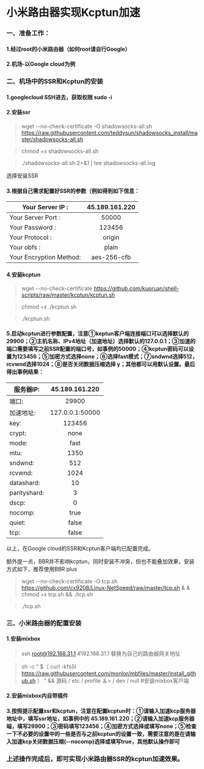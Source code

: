 # 小米路由器实现Kcptun加速
### 一、准备工作：
#### 1.经过root的小米路由器（如何root请自行Google）
#### 2.机场-以Google cloud为例
### 二、机场中的SSR和Kcptun的安装
#### 1.googlecloud  SSH进去，获取权限  sudo -i
#### 2.安装ssr 
>wget --no-check-certificate -O shadowsocks-all.sh https://raw.githubusercontent.com/teddysun/shadowsocks_install/master/shadowsocks-all.sh

>chmod +x shadowsocks-all.sh

>./shadowsocks-all.sh 2>&1 | tee shadowsocks-all.log

选择安装SSR

#### 3.根据自己需求配置好SSR的参数（例如得到如下信息：
| Your Server IP     : |   45.189.161.220 | 
| ---------- | :-----------:  | 
| Your Server Port      : |  50000 | 
| Your Password        : |  123456|
| Your Protocol        :  | origin | 
| Your obfs            : |  plain | 
| Your Encryption Method: |  aes-256-cfb | 

#### 4.安装kcptun

>wget --no-check-certificate https://github.com/kuoruan/shell-scripts/raw/master/kcptun/kcptun.sh

>chmod +x ./kcptun.sh

>./kcptun.sh

#### 5.启动kcptun进行参数配置，注意①keptun客户端连接端口可以选择默认的29900；②主机名称、IPv4地址（加速地址）选择默认的127.0.0.1；③加速的端口需要填写之前SSR配置的端口号，如事例的50000；④kcptun密码可以设置为123456；⑤加密方式选择none；⑥选择fast模式；⑦sndwnd选择512，rcvwnd选择1024；⑧是否关闭数据压缩选择 y；其他都可以用默认设置。最后得出事例结果：

| 服务器IP: |  45.189.161.220  | 
| ---------- | :-----------:  | 
| 端口: |  29900 | 
| 加速地址:  | 127.0.0.1:50000 | 
| key: |  123456 | 
| crypt: |  none | 
| mode:  | fast | 
| mtu: |  1350 | 
| sndwnd:  | 512 | 
| rcvwnd: |  1024 | 
| datashard: |  10 | 
| parityshard: |  3 | 
| dscp: |  0 | 
| nocomp: |  true | 
| quiet: |  false | 
| tcp:  | false | 

以上，在Google cloud的SSR和Kcptun客户端均已配置完成。

额外提一点，BBR并不影响kcptun，同时安装不冲突，但也不能叠加效果，安装方式如下，推荐使用BBR plus

>wget --no-check-certificate -O tcp.sh https://github.com/cx9208/Linux-NetSpeed/raw/master/tcp.sh &
& chmod +x tcp.sh && ./tcp.sh

>./tcp.sh

### 三、小米路由器的配置安装
#### 1.安装mixbox 

>ssh root@192.168.31.1 #192.168.31.1 替换为自己的路由器网关地址

>sh -c “ $（ curl -kfsSl https://raw.githubusercontent.com/monlor/mbfiles/master/install_github.sh ） ” && 源码 / etc / profile ＆> / dev / null  #安装mixbox客户端

#### 2.安装mixbox内自带插件

#### 3.按照提示配置ssr和kcptun，注意在配置kcptun时：①请输入加速kcp服务器地址中，填写ssr地址，如事例中的 45.189.161.220；②请输入加速kcp服务器端，填写29900；③密码填写123456；④加密方式选择或填写none；⑤检查一下不必要的设置中的一些是否与之前kcptun的设置一致，需要注意的是在请输入加速kcp关闭数据压缩(--nocomp)选择或填写true，其他默认操作即可

### 上述操作完成后，即可实现小米路由器SSR的kcptun加速效果。







